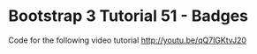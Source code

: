 Bootstrap 3 Tutorial 51 - Badges
================================

Code for the following video tutorial http://youtu.be/qQ7lGKtvJ20
